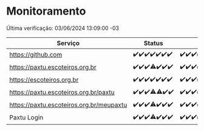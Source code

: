 # Monitoramento

Última verificação: 03/06/2024 13:09:00 -03

|Serviço|Status|Últimas 24h|
|---|---|---|
|https://github.com|<span title="2024-05-27: OK=24">✔️</span><span title="2024-05-28: OK=24">✔️</span><span title="2024-05-29: OK=24">✔️</span><span title="2024-05-30: OK=24">✔️</span><span title="2024-05-31: OK=24">✔️</span><span title="2024-06-01: OK=24">✔️</span><span title="2024-06-02: OK=17">✔️</span>|<span title="02/06/2024 14:04:00 -03 : 200">✔️</span><span title="02/06/2024 15:09:00 -03 : 200">✔️</span><span title="02/06/2024 16:03:00 -03 : 200">✔️</span><span title="02/06/2024 17:06:00 -03 : 200">✔️</span><span title="02/06/2024 18:06:00 -03 : 200">✔️</span><span title="02/06/2024 19:05:00 -03 : 200">✔️</span><span title="02/06/2024 20:06:00 -03 : 200">✔️</span><span title="02/06/2024 21:33:00 -03 : 200">✔️</span><span title="02/06/2024 22:53:00 -03 : 200">✔️</span><span title="02/06/2024 23:25:00 -03 : 200">✔️</span><span title="03/06/2024 00:08:00 -03 : 200">✔️</span><span title="03/06/2024 01:11:00 -03 : 200">✔️</span><span title="03/06/2024 02:08:00 -03 : 200">✔️</span><span title="03/06/2024 03:10:00 -03 : 200">✔️</span><span title="03/06/2024 04:07:00 -03 : 200">✔️</span><span title="03/06/2024 05:10:00 -03 : 200">✔️</span><span title="03/06/2024 06:07:00 -03 : 200">✔️</span><span title="03/06/2024 07:09:00 -03 : 200">✔️</span><span title="03/06/2024 08:05:00 -03 : 200">✔️</span><span title="03/06/2024 09:13:00 -03 : 200">✔️</span><span title="03/06/2024 10:09:00 -03 : 200">✔️</span><span title="03/06/2024 11:07:00 -03 : 200">✔️</span><span title="03/06/2024 12:07:00 -03 : 200">✔️</span><span title="03/06/2024 13:09:00 -03 : 200">✔️</span>|
|https://paxtu.escoteiros.org.br|<span title="2024-05-27: OK=24">✔️</span><span title="2024-05-28: OK=24">✔️</span><span title="2024-05-29: OK=24">✔️</span><span title="2024-05-30: OK=22, Falhas=2">⚠️</span><span title="2024-05-31: OK=24">✔️</span><span title="2024-06-01: OK=24">✔️</span><span title="2024-06-02: OK=17">✔️</span>|<span title="02/06/2024 14:04:00 -03 : 200">✔️</span><span title="02/06/2024 15:09:00 -03 : 200">✔️</span><span title="02/06/2024 16:03:00 -03 : 200">✔️</span><span title="02/06/2024 17:06:00 -03 : 200">✔️</span><span title="02/06/2024 18:06:00 -03 : 200">✔️</span><span title="02/06/2024 19:05:00 -03 : 200">✔️</span><span title="02/06/2024 20:06:00 -03 : 200">✔️</span><span title="02/06/2024 21:33:00 -03 : 200">✔️</span><span title="02/06/2024 22:53:00 -03 : 200">✔️</span><span title="02/06/2024 23:25:00 -03 : 200">✔️</span><span title="03/06/2024 00:08:00 -03 : 200">✔️</span><span title="03/06/2024 01:11:00 -03 : 200">✔️</span><span title="03/06/2024 02:08:00 -03 : 200">✔️</span><span title="03/06/2024 03:10:00 -03 : 200">✔️</span><span title="03/06/2024 04:07:00 -03 : 200">✔️</span><span title="03/06/2024 05:10:00 -03 : 200">✔️</span><span title="03/06/2024 06:07:00 -03 : 200">✔️</span><span title="03/06/2024 07:09:00 -03 : 200">✔️</span><span title="03/06/2024 08:05:00 -03 : 200">✔️</span><span title="03/06/2024 09:13:00 -03 : 200">✔️</span><span title="03/06/2024 10:09:00 -03 : 200">✔️</span><span title="03/06/2024 11:07:00 -03 : 200">✔️</span><span title="03/06/2024 12:07:00 -03 : 200">✔️</span><span title="03/06/2024 13:09:00 -03 : 200">✔️</span>|
|https://escoteiros.org.br|<span title="2024-05-27: OK=24">✔️</span><span title="2024-05-28: OK=24">✔️</span><span title="2024-05-29: OK=24">✔️</span><span title="2024-05-30: OK=24">✔️</span><span title="2024-05-31: OK=24">✔️</span><span title="2024-06-01: OK=24">✔️</span><span title="2024-06-02: OK=17">✔️</span>|<span title="02/06/2024 14:04:00 -03 : 200">✔️</span><span title="02/06/2024 15:09:00 -03 : 200">✔️</span><span title="02/06/2024 16:03:00 -03 : 200">✔️</span><span title="02/06/2024 17:06:00 -03 : 200">✔️</span><span title="02/06/2024 18:06:00 -03 : 200">✔️</span><span title="02/06/2024 19:05:00 -03 : 200">✔️</span><span title="02/06/2024 20:06:00 -03 : 200">✔️</span><span title="02/06/2024 21:33:00 -03 : 200">✔️</span><span title="02/06/2024 22:53:00 -03 : 200">✔️</span><span title="02/06/2024 23:25:00 -03 : 200">✔️</span><span title="03/06/2024 00:08:00 -03 : 200">✔️</span><span title="03/06/2024 01:11:00 -03 : 200">✔️</span><span title="03/06/2024 02:08:00 -03 : 200">✔️</span><span title="03/06/2024 03:10:00 -03 : 200">✔️</span><span title="03/06/2024 04:07:00 -03 : 200">✔️</span><span title="03/06/2024 05:10:00 -03 : 200">✔️</span><span title="03/06/2024 06:07:00 -03 : 200">✔️</span><span title="03/06/2024 07:09:00 -03 : 200">✔️</span><span title="03/06/2024 08:05:00 -03 : 200">✔️</span><span title="03/06/2024 09:13:00 -03 : 200">✔️</span><span title="03/06/2024 10:09:00 -03 : 200">✔️</span><span title="03/06/2024 11:07:00 -03 : 200">✔️</span><span title="03/06/2024 12:07:00 -03 : 200">✔️</span><span title="03/06/2024 13:09:00 -03 : 200">✔️</span>|
|https://paxtu.escoteiros.org.br/paxtu|<span title="2024-05-27: OK=24">✔️</span><span title="2024-05-28: OK=24">✔️</span><span title="2024-05-29: OK=24">✔️</span><span title="2024-05-30: OK=22, Falhas=2">⚠️</span><span title="2024-05-31: OK=23, Falhas=1">⚠️</span><span title="2024-06-01: OK=24">✔️</span><span title="2024-06-02: OK=17">✔️</span>|<span title="02/06/2024 14:04:00 -03 : 200">✔️</span><span title="02/06/2024 15:09:00 -03 : 200">✔️</span><span title="02/06/2024 16:03:00 -03 : 200">✔️</span><span title="02/06/2024 17:06:00 -03 : 200">✔️</span><span title="02/06/2024 18:06:00 -03 : 200">✔️</span><span title="02/06/2024 19:05:00 -03 : 200">✔️</span><span title="02/06/2024 20:06:00 -03 : 200">✔️</span><span title="02/06/2024 21:33:00 -03 : 200">✔️</span><span title="02/06/2024 22:53:00 -03 : 200">✔️</span><span title="02/06/2024 23:25:00 -03 : 200">✔️</span><span title="03/06/2024 00:08:00 -03 : 200">✔️</span><span title="03/06/2024 01:11:00 -03 : 200">✔️</span><span title="03/06/2024 02:08:00 -03 : 200">✔️</span><span title="03/06/2024 03:10:00 -03 : 200">✔️</span><span title="03/06/2024 04:07:00 -03 : 200">✔️</span><span title="03/06/2024 05:10:00 -03 : 200">✔️</span><span title="03/06/2024 06:07:00 -03 : 200">✔️</span><span title="03/06/2024 07:09:00 -03 : 200">✔️</span><span title="03/06/2024 08:05:00 -03 : 200">✔️</span><span title="03/06/2024 09:13:00 -03 : 200">✔️</span><span title="03/06/2024 10:09:00 -03 : 200">✔️</span><span title="03/06/2024 11:07:00 -03 : 200">✔️</span><span title="03/06/2024 12:07:00 -03 : 200">✔️</span><span title="03/06/2024 13:09:00 -03 : 200">✔️</span>|
|https://paxtu.escoteiros.org.br/meupaxtu|<span title="2024-05-27: OK=24">✔️</span><span title="2024-05-28: OK=24">✔️</span><span title="2024-05-29: OK=24">✔️</span><span title="2024-05-30: OK=22, Falhas=2">⚠️</span><span title="2024-05-31: OK=24">✔️</span><span title="2024-06-01: OK=24">✔️</span><span title="2024-06-02: OK=17">✔️</span>|<span title="02/06/2024 14:04:00 -03 : 200">✔️</span><span title="02/06/2024 15:09:00 -03 : 200">✔️</span><span title="02/06/2024 16:03:00 -03 : 200">✔️</span><span title="02/06/2024 17:06:00 -03 : 200">✔️</span><span title="02/06/2024 18:06:00 -03 : 200">✔️</span><span title="02/06/2024 19:05:00 -03 : 200">✔️</span><span title="02/06/2024 20:06:00 -03 : 200">✔️</span><span title="02/06/2024 21:33:00 -03 : 200">✔️</span><span title="02/06/2024 22:53:00 -03 : 200">✔️</span><span title="02/06/2024 23:25:00 -03 : 200">✔️</span><span title="03/06/2024 00:08:00 -03 : 200">✔️</span><span title="03/06/2024 01:11:00 -03 : 200">✔️</span><span title="03/06/2024 02:08:00 -03 : 200">✔️</span><span title="03/06/2024 03:10:00 -03 : 200">✔️</span><span title="03/06/2024 04:07:00 -03 : 200">✔️</span><span title="03/06/2024 05:10:00 -03 : 200">✔️</span><span title="03/06/2024 06:07:00 -03 : 200">✔️</span><span title="03/06/2024 07:09:00 -03 : 200">✔️</span><span title="03/06/2024 08:05:00 -03 : 200">✔️</span><span title="03/06/2024 09:13:00 -03 : 200">✔️</span><span title="03/06/2024 10:09:00 -03 : 200">✔️</span><span title="03/06/2024 11:07:00 -03 : 200">✔️</span><span title="03/06/2024 12:07:00 -03 : 200">✔️</span><span title="03/06/2024 13:09:00 -03 : 200">✔️</span>|
|Paxtu Login|<span title="2024-05-27: OK=24">✔️</span><span title="2024-05-28: OK=24">✔️</span><span title="2024-05-29: OK=24">✔️</span><span title="2024-05-30: OK=22, Falhas=2">⚠️</span><span title="2024-05-31: OK=24">✔️</span><span title="2024-06-01: OK=24">✔️</span><span title="2024-06-02: OK=17">✔️</span>|<span title="02/06/2024 14:04:00 -03 : 200">✔️</span><span title="02/06/2024 15:09:00 -03 : 200">✔️</span><span title="02/06/2024 16:03:00 -03 : 200">✔️</span><span title="02/06/2024 17:06:00 -03 : 200">✔️</span><span title="02/06/2024 18:06:00 -03 : 200">✔️</span><span title="02/06/2024 19:05:00 -03 : 200">✔️</span><span title="02/06/2024 20:06:00 -03 : 200">✔️</span><span title="02/06/2024 21:33:00 -03 : 200">✔️</span><span title="02/06/2024 22:53:00 -03 : 200">✔️</span><span title="02/06/2024 23:25:00 -03 : 200">✔️</span><span title="03/06/2024 00:08:00 -03 : 200">✔️</span><span title="03/06/2024 01:11:00 -03 : 200">✔️</span><span title="03/06/2024 02:08:00 -03 : 200">✔️</span><span title="03/06/2024 03:10:00 -03 : 200">✔️</span><span title="03/06/2024 04:07:00 -03 : 200">✔️</span><span title="03/06/2024 05:10:00 -03 : 200">✔️</span><span title="03/06/2024 06:07:00 -03 : 200">✔️</span><span title="03/06/2024 07:09:00 -03 : 200">✔️</span><span title="03/06/2024 08:05:00 -03 : 200">✔️</span><span title="03/06/2024 09:13:00 -03 : 200">✔️</span><span title="03/06/2024 10:09:00 -03 : 200">✔️</span><span title="03/06/2024 11:07:00 -03 : 200">✔️</span><span title="03/06/2024 12:07:00 -03 : 200">✔️</span><span title="03/06/2024 13:09:00 -03 : 200">✔️</span>|
